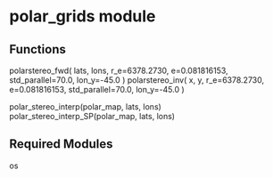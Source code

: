 # polar_grids module

## Functions
polarstereo_fwd(
    lats, lons, r_e=6378.2730, e=0.081816153, std_parallel=70.0, lon_y=-45.0
)
polarstereo_inv(
    x, y, r_e=6378.2730, e=0.081816153, std_parallel=70.0, lon_y=-45.0
)

polar_stereo_interp(polar_map, lats, lons)
polar_stereo_interp_SP(polar_map, lats, lons)


## Required Modules
os

